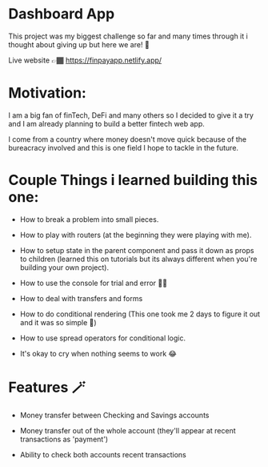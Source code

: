 # Dashboard App 
This project was my biggest challenge so far and many times through it i thought about giving up but here we are! 🥳

Live website 👉🏾 https://finpayapp.netlify.app/ 

# Motivation: 

I am a big fan of finTech, DeFi and many others so I decided to give it a try and I am already planning to build a better fintech web app.

I come from a country where money doesn't move quick because of the bureacracy involved and this is one field I hope to tackle in the future.

# Couple Things i learned building this one: 

- How to break a problem into small pieces.

- How to play with routers (at the beginning they were playing with me).

- How to setup state in the parent component and pass it down as props to children (learned this on tutorials but its always different when you're building your own project).

- How to use the console for trial and error 👌🏽

- How to deal with transfers and forms

- How to do conditional rendering (This one took me 2 days to figure it out and it was so simple 🥲)

- How to use spread operators for conditional logic.

- It's okay to cry when nothing seems to work 😂

# Features 🪄

 - Money transfer between Checking and Savings accounts
 
 - Money transfer out of the whole account (they'll appear at recent transactions as 'payment')
 
 - Ability to check both accounts recent transactions
